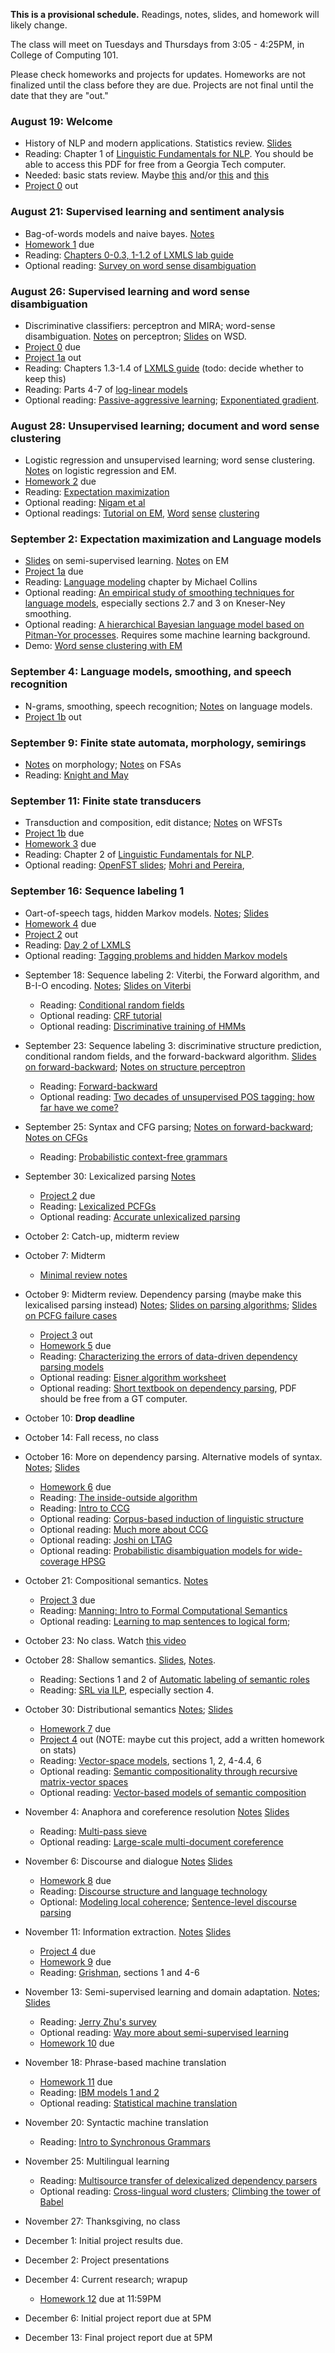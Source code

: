 **This is a provisional schedule.** Readings, notes, slides, and homework will likely change.

The class will meet on Tuesdays and Thursdays from 3:05 - 4:25PM, in College of Computing 101.

Please check homeworks and projects for updates. Homeworks are not finalized until the class before they are due. Projects are not final until the date that they are "out."

### August 19: Welcome ###

- History of NLP and modern applications. Statistics review. [Slides](lectures/lec1.pdf?raw=true)
- Reading: Chapter 1 of [Linguistic Fundamentals for NLP](http://www.morganclaypool.com/doi/abs/10.2200/S00493ED1V01Y201303HLT020).
You should be able to access this PDF for free from a Georgia Tech computer.
- Needed: basic stats review. Maybe [this](http://www.autonlab.org/tutorials/prob18.pdf) and/or [this](http://www.cs.cmu.edu/~tom/10701_sp11/slides/Overfitting_ProbReview-1-13-2011-ann.pdf)
and [this](http://www.cs.cmu.edu/~tom/10701_sp11/slides/MLE_MAP_1-18-11-ann.pdf)
- [Project 0](projects/proj-0/project0.md) out

### August 21: Supervised learning and sentiment analysis ###

- Bag-of-words models and naive bayes. [Notes](lectures/lec2.pdf?raw=true)
- [Homework 1](homeworks/homework-1.md) due
- Reading: [Chapters 0-0.3, 1-1.2 of LXMLS lab guide](https://github.com/jacobeisenstein/gt-nlp-class/blob/master/readings/lxmls-guide.pdf?raw=true)
- Optional reading: [Survey on word sense disambiguation](http://promethee.philo.ulg.ac.be/engdep1/download/bacIII/ACM_Survey_2009_Navigli.pdf)

### August 26: Supervised learning and word sense disambiguation ###

- Discriminative classifiers: perceptron and MIRA; word-sense disambiguation. [Notes](lectures/lec3.pdf?raw=true) on perceptron; [Slides](lectures/lec3-wsd-slides.pdf?raw=true) on WSD.
- [Project 0](projects/proj-0/project0.md) due
- [Project 1a](projects/proj-1/project1a.md) out
- Reading: Chapters 1.3-1.4 of [LXMLS guide](https://github.com/jacobeisenstein/gt-nlp-class/blob/master/readings/lxmls-guide.pdf?raw=true) (todo: decide whether to keep this)
- Reading: Parts 4-7 of [log-linear models](https://github.com/jacobeisenstein/gt-nlp-class/blob/master/readings/collins-loglin.pdf?raw=true)
- Optional reading: [Passive-aggressive learning](http://jmlr.csail.mit.edu/papers/volume7/crammer06a/crammer06a.pdf); [Exponentiated gradient](http://www.cs.columbia.edu/~mcollins/papers/egjournal.pdf). 
### August 28: Unsupervised learning; document and word sense clustering ###

- Logistic regression and unsupervised learning; word sense clustering. [Notes](lectures/lec4.pdf?raw=true) on logistic regression and EM.
- [Homework 2](homeworks/homework-2.md) due
- Reading: [Expectation maximization](https://github.com/jacobeisenstein/gt-nlp-class/blob/master/readings/collins-em.pdf?raw=true)
- Optional reading: [Nigam et al](http://www.kamalnigam.com/papers/emcat-mlj99.pdf)
- Optional readings: [Tutorial on EM](http://www.cc.gatech.edu/~dellaert/em-paper.pdf), [Word](http://acl.ldc.upenn.edu/P/P95/P95-1026.pdf) [sense](http://www.d.umn.edu/~tpederse/Pubs/wsdbook-2006-pedersen.pdf) [clustering](http://www.aclweb.org/anthology-new/W/W97/W97-0322.pdf)

### September 2: Expectation maximization and Language models ###

- [Slides](lectures/lec4-semisup-em.pdf?raw=true) on semi-supervised learning. [Notes](lectures/lec5.pdf?raw=true) on EM
- [Project 1a](projects/proj-1/project1a.md) due
- Reading: [Language modeling](https://github.com/jacobeisenstein/gt-nlp-class/blob/master/readings/collins-lm.pdf?raw=true) chapter by Michael Collins
- Optional reading: [An empirical study of smoothing techniques for language models](http://u.cs.biu.ac.il/~yogo/courses/mt2013/papers/chen-goodman-99.pdf), especially sections 2.7 and 3 on Kneser-Ney smoothing.
- Optional reading:
    [A hierarchical Bayesian language model based on Pitman-Yor processes](http://acl.ldc.upenn.edu/P/P06/P06-1124.pdf). Requires some machine learning background.
- Demo: [Word sense clustering with EM](demos/word-cluster.ipynb)

### September 4: Language models, smoothing, and speech recognition ###

- N-grams, smoothing, speech recognition; [Notes](lectures/lec6-lm.pdf?raw=true) on language models.
- [Project 1b](projects/proj-1/project1b.md) out

### September 9: Finite state automata, morphology, semirings ###

- [Notes](lectures/lec7-morphology.pdf?raw=true) on morphology; [Notes](lectures/lec7-fsa.pdf?raw=true) on FSAs
- Reading: [Knight and May](http://ai.eecs.umich.edu/people/rounds/csli/main.pdf)

### September 11: Finite state transducers ###

- Transduction and composition, edit distance; [Notes](lectures/lec8-wfsts.pdf?raw=true) on WFSTs
- [Project 1b](projects/proj-1/project1b.md) due
- [Homework 3](homeworks/homework-3.md) due
- Reading: Chapter 2 of [Linguistic Fundamentals for NLP](http://www.morganclaypool.com/doi/abs/10.2200/S00493ED1V01Y201303HLT020).
- Optional reading: [OpenFST slides](http://www.stringology.org/event/CIAA2007/pres/Tue2/Riley.pdf); [Mohri and Pereira](http://dx.doi.org/10.1006/csla.2001.0184), 

### September 16: Sequence labeling 1 ###

- Oart-of-speech tags, hidden Markov models. [Notes](lectures/lec9-pos.pdf?raw=true); [Slides](lectures/lec9-pos-slides.pdf?raw=true)
- [Homework 4](homeworks/homework-4.md) due
- [Project 2](projects/proj-2/project2.md) out
- Reading: [Day 2 of LXMLS](https://github.com/jacobeisenstein/gt-nlp-class/blob/master/readings/lxmls-guide.pdf?raw=true)
- Optional reading: [Tagging problems and hidden Markov models](http://www.cs.columbia.edu/~mcollins/hmms-spring2013.pdf)

+ September 18: Sequence labeling 2: Viterbi, the Forward algorithm, and B-I-O encoding. [Notes](lectures/lec10-hmm.pdf?raw=true); [Slides on Viterbi](lectures/sequence-slides.pdf?raw=true)
  - Reading: [Conditional random fields](http://www.cs.columbia.edu/~mcollins/crf.pdf)
  - Optional reading: [CRF tutorial](http://people.cs.umass.edu/~mccallum/papers/crf-tutorial.pdf)
  - Optional reading: [Discriminative training of HMMs](http://dl.acm.org/citation.cfm?id=1118694)

+ September 23: Sequence labeling 3: discriminative structure
prediction, conditional random fields, and the forward-backward
algorithm. [Slides on forward-backward](lectures/sequence-slides.pdf?raw=true); [Notes on structure perceptron](lectures/lec11-sequence-labeling.pdf?raw=true)
  - Reading: [Forward-backward](http://www.cs.columbia.edu/~mcollins/fb.pdf)
  - Optional reading: [Two decades of unsupervised POS tagging: how far have we come?](homepages.inf.ed.ac.uk/sgwater/papers/emnlp10-20yrsPOS.pdf)

+ September 25: Syntax and CFG parsing; [Notes on forward-backward](lectures/lec12-crfs.pdf?raw=true); [Notes on CFGs](lectures/lec12-cfls.pdf?raw=true)
  - Reading: [Probabilistic context-free grammars](http://www.cs.columbia.edu/~mcollins/courses/nlp2011/notes/pcfgs.pdf)
+ September 30: Lexicalized parsing [Notes](lectures/lec13-cfg-parsing.pdf?raw=true)
  - [Project 2](project-2.md) due
  - Reading: [Lexicalized PCFGs](http://www.cs.columbia.edu/~mcollins/courses/nlp2011/notes/lexpcfgs.pdf)
  - Optional reading: [Accurate unlexicalized parsing](http://acl.ldc.upenn.edu/P/P03/P03-1054.pdf)
+ October 2: Catch-up, midterm review
+ October 7: Midterm
  - [Minimal review notes](lectures/midterm-review.pdf?raw=true)
+ October 9: Midterm review. Dependency parsing (maybe make this lexicalised parsing instead) [Notes](lectures/lec14-depparsing.pdf?raw=true); [Slides on parsing algorithms](lectures/lec14-algorithm-slides.pdf?raw=true); [Slides on PCFG failure cases](lectures/lec14-pcfg-fail.pdf?raw=true)
  - [Project 3](project-3.md) out
  - [Homework 5](homeworks/homework-5.md) due
  - Reading: [Characterizing the errors of data-driven dependency parsing models](http://acl.ldc.upenn.edu/D/D07/D07-1013.pdf)
  - Optional reading: [Eisner algorithm worksheet](http://www.cc.gatech.edu/~jeisenst/classes/cs7650_sp12/eisner_worksheet.pdf)
  - Optional reading: [Short textbook on dependency parsing](http://www.morganclaypool.com/doi/abs/10.2200/S00169ED1V01Y200901HLT002), PDF should be free from a GT computer.

+ October 10: **Drop deadline**

+ October 14: Fall recess, no class

+ October 16: More on dependency parsing. Alternative models of syntax. [Notes](lectures/lec15-advanced-parsing.pdf?raw=true); [Slides](lectures/lec15-competitive-parsing-slides.pdf?raw=true)
  - [Homework 6](homeworks/homework-6.md) due
  - Reading: [The inside-outside algorithm](http://www.cs.columbia.edu/~mcollins/io.pdf)
  - Reading: [Intro to CCG](http://web.uvic.ca/~ling48x/ling484/notes/ccg_intro.pdf)
  - Optional reading: [Corpus-based induction of linguistic structure](http://acl.ldc.upenn.edu/acl2004/main/pdf/341_pdf_2-col.pdf)
  - Optional reading: [Much more about CCG](http://homepages.inf.ed.ac.uk/steedman/papers/ccg/SteedmanBaldridgeNTSyntax.pdf)
  - Optional reading: [Joshi on LTAG](http://onlinelibrary.wiley.com/doi/10.1207/s15516709cog2805_2/pdf)
  - Optional reading: [Probabilistic disambiguation models for wide-coverage HPSG](http://acl.ldc.upenn.edu/P/P05/P05-1011.pdf)

+ October 21: Compositional semantics. [Notes](lectures/lec17-semantics.pdf?raw=true)
  - [Project 3](project-3.md) due
  - Reading: [Manning: Intro to Formal Computational Semantics](http://www.stanford.edu/class/cs224u/readings/cl-semantics-new.pdf)
  - Optional reading: [Learning to map sentences to logical form](http://arxiv.org/pdf/1207.1420v1.pdf); 

+ October 23: No class. Watch [this video](http://videolectures.net/metaforum2012_pereira_semantic/)

+ October 28: Shallow semantics. [Slides](lectures/lec18-srl-slides.pdf?raw=true), [Notes](lectures/lec18-srl-notes.pdf?raw=true).
  - Reading: Sections 1 and 2 of [Automatic labeling of semantic roles](http://acl.ldc.upenn.edu/J/J02/J02-3001.pdf)
  - Reading: [SRL via ILP](http://acl.ldc.upenn.edu/C/C04/C04-1197.pdf), especially section 4.

+ October 30: Distributional semantics [Notes](lectures/lec19-distsim-notes.pdf?raw=true); [Slides](lectures/lec19-distsim-slides.pdf?raw=true)
  - [Homework 7](homeworks/homework-7.md) due
  - [Project 4](project-4.md) out (NOTE: maybe cut this project, add a written homework on stats)
  - Reading: [Vector-space models](www.jair.org/media/2934/live-2934-4846-jair.pdf), sections 1, 2, 4-4.4, 6
  - Optional reading: [Semantic compositionality through recursive matrix-vector spaces](http://www.robotics.stanford.edu/~ang/papers/emnlp12-SemanticCompositionalityRecursiveMatrixVectorSpaces.pdf)
  - Optional reading: [Vector-based models of semantic composition](http://homepages.inf.ed.ac.uk/s0453356/composition.pdf)

+ November 4: Anaphora and coreference resolution [Notes](lectures/lec20-coref-notes.pdf?raw=true) [Slides](lectures/lec20-coref-slides.pdf?raw=true)
  - Reading: [Multi-pass sieve](http://www.stanford.edu/~jurafsky/emnlp10.pdf)
  - Optional reading: [Large-scale multi-document coreference](http://people.cs.umass.edu/~sameer/files/largescale-acl11.pdf)

+ November 6: Discourse and dialogue [Notes](lectures/lec21-discourse-notes.pdf?raw=true) [Slides](lectures/lec21-discourse-slides.pdf?raw=true)
  - [Homework 8](homeworks/homework-8.md) due
  - Reading: [Discourse structure and language technology](http://journals.cambridge.org/repo_A84ql5gR)
  - Optional: [Modeling local coherence](http://www.aclweb.org/anthology-new/J/J08/J08-1001.pdf); [Sentence-level discourse parsing](http://acl.ldc.upenn.edu/N/N03/N03-1030.pdf)

+ November 11: Information extraction. [Notes](lectures/lec22-ie-notes.pdf?raw=true) [Slides](lectures/lec22-ie.pdf?raw=true)
  - [Project 4](project-4.md) due
  - [Homework 9](homeworks/homework-9.md) due
  - Reading: [Grishman](http://cs.nyu.edu/grishman/tarragona.pdf), sections 1 and 4-6

+ November 13: Semi-supervised learning and domain adaptation. [Notes](lectures/lec16-ssl-notes.pdf?raw=true); [Slides](lectures/lec16-ssl-slides.pdf?raw=true)
  - Reading: [Jerry Zhu's survey](http://pages.cs.wisc.edu/~jerryzhu/pub/SSL_EoML.pdf)
  - Optional reading: [Way more about semi-supervised learning](http://www.morganclaypool.com/doi/abs/10.2200/S00196ED1V01Y200906AIM006)
  - [Homework 10](homeworks/homework-10.md) due
  
+ November 18: Phrase-based machine translation
  - [Homework 11](homeworks/homework-11.md) due
  - Reading: [IBM models 1 and 2](papers/collins-ibm12.pdf)
  - Optional reading: [Statistical machine translation](http://www.cs.jhu.edu/~alopez/papers/survey.pdf)
+ November 20: Syntactic machine translation
  - Reading: [Intro to Synchronous Grammars](http://www.isi.edu/~chiang/papers/synchtut.pdf)

+ November 25: Multilingual learning
  - Reading: [Multisource transfer of delexicalized dependency parsers](http://www.aclweb.org/anthology-new/D/D11/D11-1006.pdf)
  - Optional reading: [Cross-lingual word clusters](http://www.ryanmcd.com/papers/multiclustNAACL2012.pdf); [Climbing the tower of Babel](http://www.icml2010.org/papers/905.pdf)
+ November 27: Thanksgiving, no class
+ December 1: Initial project results due.
+ December 2: Project presentations
+ December 4: Current research; wrapup
  - [Homework 12](homeworks/homework-12.md) due at 11:59PM
+ December 6: Initial project report due at 5PM
+ December 13: Final project report due at 5PM

